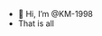- 👋 Hi, I’m @KM-1998
- That is all

<!---
KM-1998/KM-1998 is a ✨ special ✨ repository because its `README.md` (this file) appears on your GitHub profile.
You can click the Preview link to take a look at your changes.
--->
